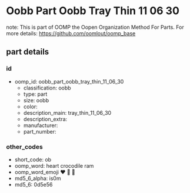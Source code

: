 # Oobb Part Oobb Tray Thin 11 06 30  

note: This is part of OOMP the Oopen Organization Method For Parts. For more details: https://github.com/oomlout/oomp_base

##  part details





### id
* oomp_id: oobb_part_oobb_tray_thin_11_06_30
  * classification: oobb
  * type: part
  * size: oobb
  * color: 
  * description_main: tray_thin_11_06_30
  * description_extra: 
  * manufacturer: 
  * part_number: 

### other_codes
* short_code: ob
* oomp_word: heart crocodile ram
* oomp_word_emoji :heart: :crocodile: :ram:
* md5_6_alpha: is0m
* md5_6: 0d5e56
